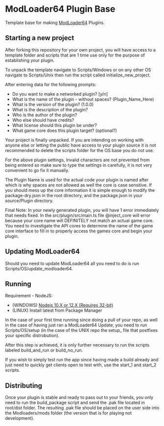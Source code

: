 # ModLoader64 Plugin Base
Template base for making [ModLoader64](https://github.com/hylian-modding/ModLoader64) Plugins.

## Starting a new project
After forking this repository for your own project, you will have access to a template folder
and scripts that are 1 time use only for the purpose of establishing your plugin.

To unpack the template navigate to Scripts/Windows or on any other OS navigate to Scripts/Unix
then run the script called initialize_new_project.

After entering data for the following prompts:
- Do you want to make a networked plugin? [y/n]
- What is the name of the plugin - without spaces? (Plugin_Name_Here)
- What is the version of the plugin? (1.0.0)
- What is the description of the plugin?
- Who is the author of the plugin?
- Who else should have credits?
- What license should this plugin be under?
- What game core does this plugin target? (optional?)

Your project is finally unpacked. If you are intending on working with anyone else or letting
the public have access to your plugin source it is not recommended to delete the scripts folder
for the OS base you do not use.

For the above plugin settings, Invalid characters are not prevented from being entered so
make sure to type the settings in carefully, it is not very convenient to go fix it manually.

The Plugin Name is used for the actual code your plugin is named after which is why spaces are
not allowed as well the core is case sensitive. If you should mess up the core information it
is simple enough to modify the package-dry.json in the root directory, and the package.json
in your source/Plugin directory.

Final Note: In your newly generated plugin, you will have 1 error immediately that needs fixed.
In the src/plugin/src/main.ts file @inject_core will error because your core name will DEFINITELY
not match an actual game core. You need to investigate the API cores to determine the name of the
game core interface to fill in to properly access the games core and begin your plugin.

## Updating ModLoader64
Should you need to update ModLoader64 all you need to do is run Scripts/OS/update_modloader64.

## Running

Requirement - NodeJS:

* (WINDOWS) [Nodejs 10.X or 12.X (Requires 32-bit)](https://nodejs.org/en/)
* (LINUX) Install latest from Package Manager

In the case of your first time running since doing a pull of your repo, as well in the case
of having just ran a ModLoader64 Update, you need to run Scripts/OS/setup (in the case of
the UNIX repo the setup_ file that postfixes your specific distrobution).

After this step is achieved, it is only further necessary to run the scripts labeled
build_and_run or build_no_run.

If you wish to simply test run the app since having made a build already and just need
to quickly get clients open to test with, use the start_1 and start_2 scripts.

## Distributing
Once your plugin is stable and ready to pass out to your friends, you only need to run the
build_package script and send the .pak file located in root/dist folder. The resulting .pak
file should be placed on the user side into the Modloaders/mods folder (the version that is
for playing not development).
